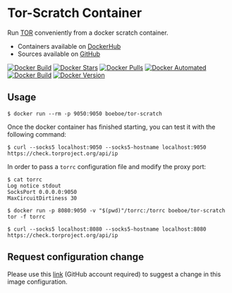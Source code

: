 # Tor-Scratch Container

Run [TOR](https://dist.torproject.org) conveniently from a docker scratch container.
 - Containers available on [DockerHub](https://hub.docker.com/r/boeboe/tor-scratch)
 - Sources available on [GitHub](https://github.com/boeboe/tor-scratch)

[![Docker Build](https://github.com/boeboe/tor-scratch/workflows/Docker/badge.svg)](https://github.com/boeboe/tor-scratch/actions?query=workflow:"Docker")
[![Docker Stars](https://img.shields.io/docker/stars/boeboe/tor-scratch)](https://hub.docker.com/r/boeboe/tor-scratch)
[![Docker Pulls](https://img.shields.io/docker/pulls/boeboe/tor-scratch)](https://hub.docker.com/r/boeboe/tor-scratch)
[![Docker Automated](https://img.shields.io/docker/cloud/automated/boeboe/tor-scratch)](https://hub.docker.com/r/boeboe/tor-scratch)
[![Docker Build](https://img.shields.io/docker/cloud/build/boeboe/tor-scratch)](https://hub.docker.com/r/boeboe/tor-scratch)
[![Docker Version](https://img.shields.io/docker/v/boeboe/tor-scratch?sort=semver)](https://hub.docker.com/r/boeboe/tor-scratch)

## Usage

```console
$ docker run --rm -p 9050:9050 boeboe/tor-scratch
```

Once the docker container has finished starting, you can test it with the following command:

```console
$ curl --socks5 localhost:9050 --socks5-hostname localhost:9050 https://check.torproject.org/api/ip
```

In order to pass a `torrc` configuration file and modify the proxy port:

```console
$ cat torrc 
Log notice stdout
SocksPort 0.0.0.0:9050
MaxCircuitDirtiness 30

$ docker run -p 8080:9050 -v "$(pwd)"/torrc:/torrc boeboe/tor-scratch tor -f torrc

$ curl --socks5 localhost:8080 --socks5-hostname localhost:8080 https://check.torproject.org/api/ip
```

## Request configuration change

Please use this [link](https://github.com/boeboe/tor-scratch/issues/new/choose) (GitHub account required) to suggest a change in this image configuration.

